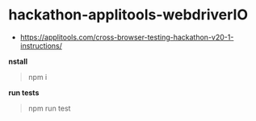 # hackathon-applitools-webdriverIO
- https://applitools.com/cross-browser-testing-hackathon-v20-1-instructions/

**nstall**
> npm i

**run tests**
> npm run test
